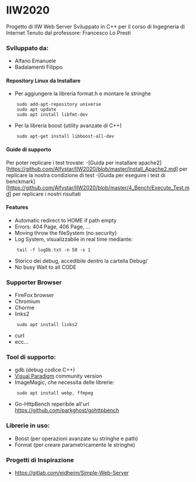 # IIW2020
Progetto di IIW Web Server
Sviluppato in C++ per il corso di Ingegneria di Internet
Tenuto dal professore: Francesco Lo Presti

### Sviluppato da:
- Alfano Emanuele
- Badalamenti Filippo

#### Repository Linux da Installare
- Per aggiungere la libreria format.h e montare le stringhe
    
```
    sudo add-apt-repository universe
    sudo apt update
    sudo apt install libfmt-dev
```
- Per la libreria boost (utility avanzate di C++)

```
    sudo apt-get install libboost-all-dev
```

#### Guide di supporto
Per poter replicare i test trovate:
-[Guida per installare apache2][https://github.com/Alfystar/IIW2020/blob/master/Install_Apache2.md] per replicare la nostra condizione di test
-[Guida per eseguire i test di benckmark][https://github.com/Alfystar/IIW2020/blob/master/4_Bench/Execute_Test.md] per replicare i nostri risultati


#### Features
- Automatic redirect to HOME if path empty
- Errors: 404 Page, 406 Page, ...
- Moving throw the fileSystem (no security)
- Log System, visualizzabile in real time mediante:
```
	tail -f logDb.txt -n 50 -s 1    
```
- Storico dei debug, accedibile dentro la cartella Debug/
- No busy Wait to all CODE

### Supporter Browser
- FireFox browser
- Chromium
- Chorme
- links2
```
	sudo apt install links2
```
- curl
- ecc...

### Tool di supporto:
- gdb (debug codice C++)
- [Visual Paradigm](https://www.visual-paradigm.com/download/community.jsp) community version
- ImageMagic, che necessita delle librerie:
```
	sudo apt install webp, ffmpeg    
```
- Go-HttpBench reperibile all'url https://github.com/parkghost/gohttpbench

### Librerie in uso:
- Boost (per operazioni avanzate su stringhe e path)
- Format (per creare parametricamente le stringhe)


### Progetti di Inspirazione
- https://gitlab.com/eidheim/Simple-Web-Server
